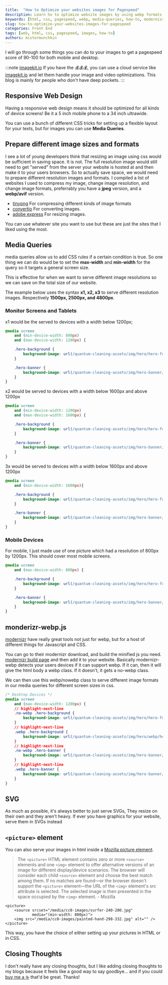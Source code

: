 ```yaml
---
title:  "How to Optimize your websites images for Pagespeed"
description: Learn ho to optimize website images by using webp formats, media queries, and serving multiple resolutions.
keywords: [html, css, pagespeed, webp, media-queries, how-to, modernizr]
slug: how-to-optimize-your-websites-images-for-pagespeed
categories: Front End
tags: [web, html, css, pagespeed, images, how-to]
authors: mistermunchkin
---
```


I will go through some things you can do to your images to get a pagespeed score of 90-100 for both mobile and desktop. 

:::note [imagekit.io](https://imagekit.io)
If you have the 💰💰💰, you can use a cloud service like [imagekit.io](https://imagekit.io) and let them handle your image and video optimizations. This blog is mainly for people who don't have deep pockets.
:::

## Responsive Web Design
Having a responsive web design means it should be optimized for all kinds of device screens! Be it a 5 inch mobile phone to a 34 inch ultrawide.

You can use a bunch of different CSS tricks for setting up a flexible layout for your texts, but for images you can use **Media Queries**.

## Prepare different image sizes and formats
I see a lot of young developers think that resizing an image using css would be sufficient in saving space. It is not. The full resolution image would still need to get "served" from the server your website is hosted at and then make it to your users browsers. So to actually save space, we would need to prepare different resolution images and formats. I compiled a list of websites I used to compress my image, change image resolution, and change image formats, preferrably you have a **jpeg** version, and a **webp/avif** version.

- [tinypng](https://tinypng.com) For compressing different kinds of image formats
- [convertio](https://convertio.co/image-converter/) For converting images.
- [adobe express](https://www.adobe.com/express/feature/image/resize) For resizing images.

You can use whatever site you want to use but these are just the sites that I liked using the most.

## Media Queries
media queries allow us to add CSS rules if a certain condition is true. So one thing we can do would be to set the **max-width** and **min-width** for the query so it targets a general screen size.

This is effective for when we want to serve different image resolutions so we can save on the total size of our website.

The example below uses the syntax **x1, x2, x3** to serve different resolution images. Respectively **1500px, 2500px, and 4800px**.

### Monitor Screens and Tablets
x1 would be the served to devices with a width below 1200px;
```css title='Version 1 Media Query'
@media screen
    and (min-device-width: 800px)
    and (max-device-width: 1200px) {

    .hero-background {
        background-image: url(/quantum-cleaning-assets/img/hero/hero-full-image-x1.jpeg);
    }

    .hero-banner {
        background-image: url(/quantum-cleaning-assets/img/hero-banner/hero-banner-image-x1.jpg);
    }
}
```

x2 would be served to devices with a width below 1600px and above 1200px
```css title='Version 2 Media Query'
@media screen 
    and (min-device-width: 1200px)
    and (max-device-width: 1600px) {

    .hero-background {
	    background-image: url(/quantum-cleaning-assets/img/hero/hero-full-image-x2.jpeg);
    }

    .hero-banner {
        background-image: url(/quantum-cleaning-assets/img/hero-banner/hero-banner-image-x2.jpg);
    }
}
```
3x would be served to devices with a width below 1600px and above 1200px
```css title='Version 3 Media Query'
@media screen
    and (min-device-width: 1600px){

    .hero-background {
        background-image: url(/quantum-cleaning-assets/img/hero/hero-full-image-x3.jpeg);
    }

    .hero-banner {
        background-image: url(/quantum-cleaning-assets/img/hero-banner/hero-banner-image-x3.jpg);
    }
}
```
### Mobile Devices
For mobile, I just made use of one picture which had a resolution of 800px by 1200px. This should cover most mobile screens.
```css title='Mobile Device Media Query'
@media screen
    and (max-device-width: 800px) {

    .hero-background {
        background-image: url(/quantum-cleaning-assets/img/hero/hero-full-image-mobile.jpeg);
    }

    .hero-banner {
        background-image: url(/quantum-cleaning-assets/img/hero-banner/hero-banner-image-mobile.jpg);
    }
}
```

## monderizr-webp.js
[modernizr](https://modernizr.com) have really great tools not just for webp, but for a host of different things for Javascript and CSS. 

You can go to their modernizr download, and build the minified js you need. [modernizr build page](https://modernizr.com/download?webp-setclasses&q=webp) and then add it to your website. Basically modernizr-webp detects your users devices if it can support webp. If it can, then it will give the html body a webp class. If it doesn't, it gets a no-webp class.

We can then use this webp/nowebp class to serve different image formats in our media queries for different screen sizes in css.

```css title='Media Query with webp and nowebp classes'
/* Desktop Devices */
@media screen
    and (max-device-width: 1200px) {
    // highlight-next-line
    .no-webp .hero-background {
        background-image: url(/quantum-cleaning-assets/img/hero/hero-full-image-x1.jpeg);
    }
    // highlight-next-line
    .webp .hero-background {
        background-image: url(/quantum-cleaning-assets/img/hero/webp/hero-full-image-x1.webp);
    }
    // highlight-next-line
    .no-webp .hero-banner {
        background-image: url(/quantum-cleaning-assets/img/hero-banner/hero-banner-image-x1.jpg);
    }
    // highlight-next-line
    .webp .hero-banner {
        background-image: url(/quantum-cleaning-assets/img/hero-banner/webp/hero-banner-image-x1.webp);
    }
}
```

## SVG
As much as possible, it's always better to just serve SVGs, They resize on their own and they aren't heavy. If ever you have graphics for your website, serve them in SVGs instead

## `<picture>` element
You can also serve your images in html inside a [Mozilla picture element](https://developer.mozilla.org/en-US/docs/Web/HTML/Element/picture).

> The `<picture>` HTML element contains zero or more `<source>` elements and one `<img>` element to offer alternative versions of an image for different display/device scenarios. The browser will consider each child `<source>` element and choose the best match among them. If no matches are found—or the browser doesn't support the `<picture>` element—the URL of the `<img>` element's src attribute is selected. The selected image is then presented in the space occupied by the `<img>` element. - Mozilla

```markup title='<picture> element demo'
<picture>
    <source srcset="/media/cc0-images/surfer-240-200.jpg"
            media="(min-width: 800px)">
    <img src="/media/cc0-images/painted-hand-298-332.jpg" alt="" />
</picture>

```

This way, you have the choice of either setting up your pictures in HTML or in CSS.

## Closing Thoughts
I don't really have any closing thoughts, but I like adding closing thoughts to my blogs because it feels like a good way to say goodbye... and if you could [buy me a ☕️](https://www.paypal.com/donate/?hosted_button_id=B9HDECYJ4CEF8) that'd be great. Thanks!